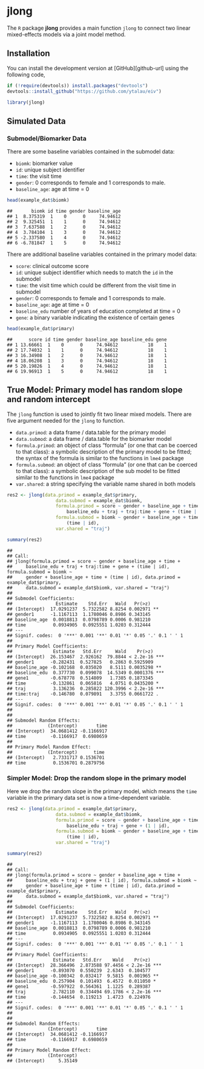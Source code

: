 jlong
================

The `R` package **jlong** provides a main function `jlong` to connect
two linear mixed-effects models via a joint model method.

## Installation

You can install the development version at \[GitHub\]\[github-url\]
using the following code,

``` r
if (!require(devtools)) install.packages("devtools")
devtools::install_github("https://github.com/ytalau/eiv")
```

``` r
library(jlong)
```

## Simulated Data

### Submodel/Biomarker Data

There are some baseline variables contained in the submodel data:

- `biomk`: biomarker value
- `id`: unique subject identifier
- `time`: the visit time
- `gender`: 0 corresponds to female and 1 corresponds to male.
- `baseline_age`: age at time = 0

``` r
head(example_dat$biomk)
```

    ##       biomk id time gender baseline_age
    ## 1  8.375319  1    0      0     74.94612
    ## 2  9.325451  1    1      0     74.94612
    ## 3  7.637588  1    2      0     74.94612
    ## 4  3.784104  1    3      0     74.94612
    ## 5 -2.337580  1    4      0     74.94612
    ## 6 -6.781847  1    5      0     74.94612

There are additional baseline variables contained in the primary model
data:

- `score`: clinical outcome score
- `id`: unique subject identifier which needs to match the `id` in the
  submodel
- `time`: the visit time which could be different from the visit time in
  submodel
- `gender`: 0 corresponds to female and 1 corresponds to male.
- `baseline_age`: age at time = 0
- `baseline_edu` number of years of education completed at time = 0
- `gene`: a binary variable indicating the existence of certain genes

``` r
head(example_dat$primary)
```

    ##      score id time gender baseline_age baseline_edu gene
    ## 1 13.66661  1    0      0     74.94612           18    1
    ## 2 17.74032  1    1      0     74.94612           18    1
    ## 3 16.34908  1    2      0     74.94612           18    1
    ## 4 18.06208  1    3      0     74.94612           18    1
    ## 5 20.19826  1    4      0     74.94612           18    1
    ## 6 19.96913  1    5      0     74.94612           18    1

## True Model: Primary model has random slope and random intercept

The `jlong` function is used to jointly fit two linear mixed models.
There are five argument needed for the `jlong` to function.

- `data.primod`: a data frame / data.table for the primary model
- `data.submod`: a data frame / data.table for the biomarker model
- `formula.primod`: an object of class “formula” (or one that can be
  coerced to that class): a symbolic description of the primary model to
  be fitted; the syntax of the formula is similar to the functions in
  `lme4` package
- `formula.submod`: an object of class “formula” (or one that can be
  coerced to that class): a symbolic description of the sub model to be
  fitted similar to the functions in `lme4` package
- `var.shared`: a string specifying the variable name shared in both
  models

``` r
res2 <- jlong(data.primod = example_dat$primary,
                  data.submod = example_dat$biomk,
                  formula.primod = score ~ gender + baseline_age + time +
                      baseline_edu + traj + traj:time + gene + (time | id),
                  formula.submod = biomk ~ gender + baseline_age + time +
                      (time | id),
                  var.shared = "traj")

summary(res2)
```

    ## 
    ## Call:
    ## jlong(formula.primod = score ~ gender + baseline_age + time + 
    ##     baseline_edu + traj + traj:time + gene + (time | id), formula.submod = biomk ~ 
    ##     gender + baseline_age + time + (time | id), data.primod = example_dat$primary, 
    ##     data.submod = example_dat$biomk, var.shared = "traj")
    ## 
    ## Submodel Coefficients:
    ##                Estimate    Std.Err   Wald   Pr(>z)   
    ## (Intercept)  17.0291237  5.7322582 8.8254 0.002971 **
    ## gender1      -1.1167113  1.1780046 0.8986 0.343145   
    ## baseline_age  0.0018813  0.0798789 0.0006 0.981210   
    ## time          0.0934905  0.0925551 1.0203 0.312444   
    ## ---
    ## Signif. codes:  0 '***' 0.001 '**' 0.01 '*' 0.05 '.' 0.1 ' ' 1
    ## 
    ## Primary Model Coefficients:
    ##               Estimate   Std.Err     Wald    Pr(>z)    
    ## (Intercept)  26.153467  2.926162  79.8844 < 2.2e-16 ***
    ## gender1      -0.282431  0.527825   0.2863 0.5925909    
    ## baseline_age -0.102168  0.035020   8.5111 0.0035298 ** 
    ## baseline_edu  0.377730  0.099078  14.5349 0.0001376 ***
    ## gene1        -0.678778  0.514809   1.7385 0.1873345    
    ## time         -0.132861  0.065816   4.0751 0.0435200 *  
    ## traj          3.136236  0.285822 120.3996 < 2.2e-16 ***
    ## time:traj    -0.146780  0.079891   3.3755 0.0661722 .  
    ## ---
    ## Signif. codes:  0 '***' 0.001 '**' 0.01 '*' 0.05 '.' 0.1 ' ' 1
    ## 
    ## 
    ## Submodel Random Effects:
    ##             (Intercept)       time
    ## (Intercept)  34.0681412 -0.1166917
    ## time         -0.1166917  0.6980659
    ## 
    ## Primary Model Random Effect:
    ##             (Intercept)      time
    ## (Intercept)   2.7331717 0.1536701
    ## time          0.1536701 0.2879756

### Simpler Model: Drop the random slope in the primary model

Here we drop the random slope in the primary model, which means the
`time` variable in the primary data set is now a time-dependent
variable.

``` r
res2 <- jlong(data.primod = example_dat$primary,
                  data.submod = example_dat$biomk,
                  formula.primod = score ~ gender + baseline_age + time +
                      baseline_edu + traj + gene + (1 | id),
                  formula.submod = biomk ~ gender + baseline_age + time +
                      (time | id),
                  var.shared = "traj")

summary(res2)
```

    ## 
    ## Call:
    ## jlong(formula.primod = score ~ gender + baseline_age + time + 
    ##     baseline_edu + traj + gene + (1 | id), formula.submod = biomk ~ 
    ##     gender + baseline_age + time + (time | id), data.primod = example_dat$primary, 
    ##     data.submod = example_dat$biomk, var.shared = "traj")
    ## 
    ## Submodel Coefficients:
    ##                Estimate    Std.Err   Wald   Pr(>z)   
    ## (Intercept)  17.0291237  5.7322582 8.8254 0.002971 **
    ## gender1      -1.1167113  1.1780046 0.8986 0.343145   
    ## baseline_age  0.0018813  0.0798789 0.0006 0.981210   
    ## time          0.0934905  0.0925551 1.0203 0.312444   
    ## ---
    ## Signif. codes:  0 '***' 0.001 '**' 0.01 '*' 0.05 '.' 0.1 ' ' 1
    ## 
    ## Primary Model Coefficients:
    ##               Estimate   Std.Err    Wald    Pr(>z)    
    ## (Intercept)  28.366496  2.873588 97.4456 < 2.2e-16 ***
    ## gender1      -0.893070  0.550239  2.6343  0.104577    
    ## baseline_age -0.100342  0.032417  9.5815  0.001965 ** 
    ## baseline_edu  0.257904  0.101493  6.4572  0.011050 *  
    ## gene1        -0.597922  0.564361  1.1225  0.289387    
    ## traj          2.782110  0.334494 69.1786 < 2.2e-16 ***
    ## time         -0.144654  0.119213  1.4723  0.224976    
    ## ---
    ## Signif. codes:  0 '***' 0.001 '**' 0.01 '*' 0.05 '.' 0.1 ' ' 1
    ## 
    ## 
    ## Submodel Random Effects:
    ##             (Intercept)       time
    ## (Intercept)  34.0681412 -0.1166917
    ## time         -0.1166917  0.6980659
    ## 
    ## Primary Model Random Effect:
    ##             (Intercept)
    ## (Intercept)     5.35149
